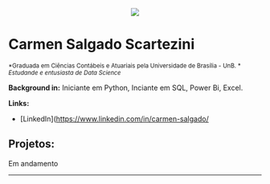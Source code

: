 <p align="center">
  <img src="https://github.com/carmenscar/Mind_lab_data/blob/master/banner.jpg" >
</p>

# Carmen Salgado Scartezini
<sub>*Graduada em Ciências Contábeis e Atuariais pela Universidade de Brasília - UnB. *</sub>
<sub>*Estudande e entusiasta de Data Science*</sub>

**Background in:** Iniciante em Python, Inciante em SQL, Power Bi, Excel.

**Links:**
* [LinkedIn](https://www.linkedin.com/in/carmen-salgado/


## Projetos:
Em andamento

---





